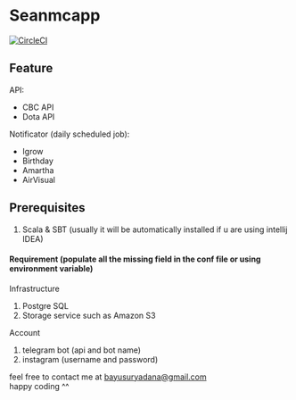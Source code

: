 # Seanmcapp
[![CircleCI](https://circleci.com/gh/bayusuryadana/seanmcapp.svg?style=svg)](https://circleci.com/gh/bayusuryadana/seanmcapp)

## Feature
API:
- CBC API
- Dota API

Notificator (daily scheduled job):
- Igrow
- Birthday
- Amartha
- AirVisual

## Prerequisites
1. Scala & SBT (usually it will be automatically installed if u are using intellij IDEA)
 
#### Requirement (populate all the missing field in the conf file or using environment variable)
Infrastructure
1. Postgre SQL 
2. Storage service such as Amazon S3

Account
1. telegram bot (api and bot name)
2. instagram (username and password)

feel free to contact me at bayusuryadana@gmail.com  
happy coding ^^
